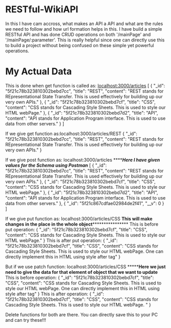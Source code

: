 # RESTful-WikiAPI

In this I have cam accross, what makes an API a API and what are the rules we need to follow and how url formation helps in this. 
I have build a simple RESTful API and has done CRUD operations on both '/mainPage' and '/mainPage/:parameter'. 
This is really helpful since one can directly use this to build a project without being confused on these simple yet powerful operations.

# My Actual Data

This is done when get function is called as: <ins>localhost:3000/articles</ins>
[
    {
        "_id": "5f21c78b323810302bebd7cc",
        "title": "REST",
        "content": "REST stands for REpresentational State Transfer. This is used effectively for building up our very own APIs."
    },
    {
        "_id": "5f21c78b323810302bebd7cf",
        "title": "CSS",
        "content": "CSS stands for Cascading Style Sheets. This is used to style our HTML webPage."
    },
    {
        "_id": "5f21c78b323810302bebd7d2",
        "title": "API",
        "content": "API stands for Application Program interface. This is used to use data from other servers."
    }
]

If we give get function as:localhost:3000/articles/REST 
{
    "_id": "5f21c78b323810302bebd7cc",
    "title": "REST",
    "content": "REST stands for REpresentational State Transfer. This is used effectively for building up our very own APIs."
}

If we give post function as: localhost:3000/articles
*******************************************Here I have given values for the Schema using Postman***************************************
[
    {
        "_id": "5f21c78b323810302bebd7cc",
        "title": "REST",
        "content": "REST stands for REpresentational State Transfer. This is used effectively for building up our very own APIs."
    },
    {
        "_id": "5f21c78b323810302bebd7cf",
        "title": "CSS",
        "content": "CSS stands for Cascading Style Sheets. This is used to style our HTML webPage."
    },
    {
        "_id": "5f21c78b323810302bebd7d2",
        "title": "API",
        "content": "API stands for Application Program interface. This is used to use data from other servers."
    },
    {
        "_id": "5f21c867cdfae02984de2f41",
        "__v": 0
    }
]

If we give put function as: localhost:3000/articles/CSS
************This will make changes in the place in the whole object****************************
This is before put operation:
   {
        "_id": "5f21c78b323810302bebd7cf",
        "title": "CSS",
        "content": "CSS stands for Cascading Style Sheets. This is used to style our HTML webPage."
    }
This is after put operation:
  {
    "_id": "5f21c78b323810302bebd7cf",
    "title": "CSS",
    "content": "CSS stands for Cascading Style Sheets. This is used to style our HTML webPage. One can directly implement this in HTML using style after tag"
}

But if we use patch function: localhost:3000/articles/CSS
*******************************Here we just need to give the data for that element of object that we want to update**************************
This is before operation:
    {
    "_id": "5f21c78b323810302bebd7cf",
    "title": "CSS",
    "content": "CSS stands for Cascading Style Sheets. This is used to style our HTML webPage. One can directly implement this in HTML using style after tag"
}
This is after operation:
  {
    "_id": "5f21c78b323810302bebd7cf",
    "title": "CSS",
    "content": "CSS stands for Cascading Style Sheets. This is used to style our HTML webPage. "
}

Delete functions for both are there. You can directly save this to your PC and can try these!!!
